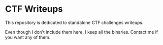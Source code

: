 # CTF Writeups

This repository is dedicated to standalone CTF challenges writeups.

Even though I don't include them here, I keep all the binaries. Contact me if you want any of them.